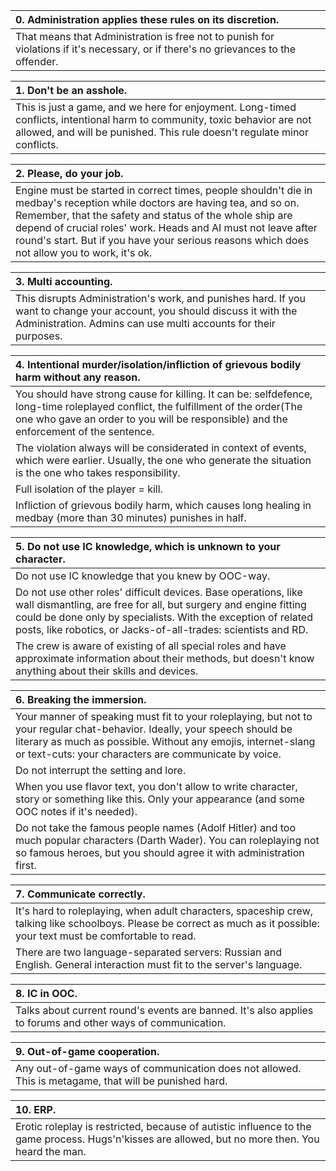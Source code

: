 |0. Administration applies these rules on its discretion.|
| :------------ |
|That means that Administration is free not to punish for violations if it's necessary, or if there's no grievances to the offender.|

|1.  Don't be an asshole.|
| :------------ |
|This is just a game, and we here for enjoyment. Long-timed conflicts, intentional harm to community, toxic behavior are not allowed, and will be punished. This rule doesn't regulate minor conflicts.|

|2.  Please, do your job.|
| :------------ |
|Engine must be started in correct times, people shouldn't die in medbay's reception while doctors are having tea, and so on. Remember, that the safety and status of the whole ship are depend of crucial roles' work. Heads and AI must not leave after round's start. But if you have your serious reasons which does not allow you to work, it's ok.|

|3.  Multi accounting.|
| :------------ |
|This disrupts Administration's work, and punishes hard. If you want to change your account, you should discuss it with the Administration. Admins can use multi accounts for their purposes.|

|4.  Intentional murder/isolation/infliction of grievous bodily harm without any reason.|
| :------------ |
|You should have strong cause for killing. It can be: selfdefence, long-time roleplayed conflict, the fulfillment of the order(The one who gave an order to you will be responsible) and the enforcement of the sentence.|
|The violation always will be considerated in context of events, which were earlier. Usually, the one who generate the situation is the one who takes responsibility.|
|Full isolation of the player = kill.|
|Infliction of grievous bodily harm, which causes long healing in medbay (more than 30 minutes) punishes in half.|

|5. Do not use IC knowledge, which is unknown to your character.|
| :------------ |
|Do not use IC knowledge that you knew by ООС-way.|
|Do not use other roles' difficult devices. Base operations, like wall dismantling, are free for all, but surgery and engine fitting could be done only by specialists. With the exception of related posts, like robotics, or Jacks-of-all-trades: scientists and RD.|
|The crew is aware of existing of all special roles and have approximate information about their methods, but doesn't know anything about their skills and devices.|

|6. Breaking the immersion.|
| :------------ |
|Your manner of speaking must fit to your roleplaying, but not to your regular chat-behavior. Ideally, your speech should be literary as much as possible. Without any emojis, internet-slang or text-cuts: your characters are communicate by voice.|
|Do not interrupt the setting and lore.
|When you use flavor text, you don't allow to write character, story or something like this. Only your appearance (and some OOC notes if it's needed).
|Do not take the famous people names (Adolf Hitler) and too much popular characters (Darth Wader). You can roleplaying not so famous heroes, but you should agree it with administration first.|

|7. Communicate correctly.|
| :------------ |
|It's hard to roleplaying, when adult characters, spaceship crew, talking like schoolboys. Please be correct as much as it possible: your text must be comfortable to read.|
|There are two language-separated servers: Russian and English. General interaction must fit to the server's language.

|8. IC in OOC.|
| :------------ |
Talks about current round's events are banned. It's also applies to forums and other ways of communication.|

|9. Out-of-game cooperation.
| :------------ |
|Any out-of-game ways of communication does not allowed. This is metagame, that will be punished hard.

|10. ERP.|
| :------------ |
|Erotic roleplay is restricted, because of autistic influence to the game process. Hugs'n'kisses are allowed, but no more then. You heard the man.
